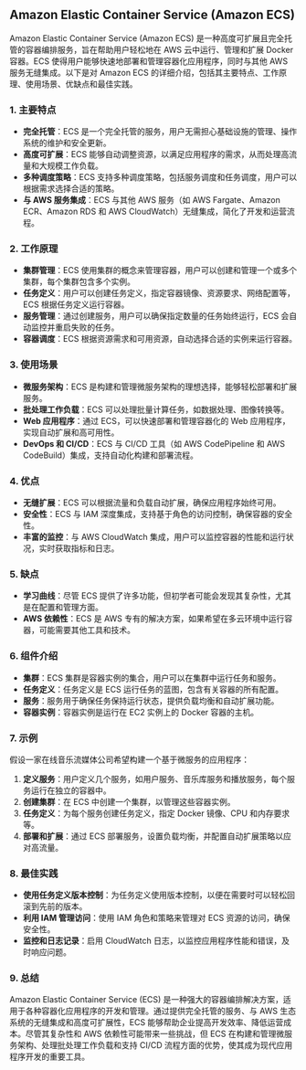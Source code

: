 ## Amazon Elastic Container Service (Amazon ECS)

Amazon Elastic Container Service (Amazon ECS) 是一种高度可扩展且完全托管的容器编排服务，旨在帮助用户轻松地在 AWS 云中运行、管理和扩展 Docker 容器。ECS 使得用户能够快速地部署和管理容器化应用程序，同时与其他 AWS 服务无缝集成。以下是对 Amazon ECS 的详细介绍，包括其主要特点、工作原理、使用场景、优缺点和最佳实践。

### 1. **主要特点**
- **完全托管**：ECS 是一个完全托管的服务，用户无需担心基础设施的管理、操作系统的维护和安全更新。
- **高度可扩展**：ECS 能够自动调整资源，以满足应用程序的需求，从而处理高流量和大规模工作负载。
- **多种调度策略**：ECS 支持多种调度策略，包括服务调度和任务调度，用户可以根据需求选择合适的策略。
- **与 AWS 服务集成**：ECS 与其他 AWS 服务（如 AWS Fargate、Amazon ECR、Amazon RDS 和 AWS CloudWatch）无缝集成，简化了开发和运营流程。

### 2. **工作原理**
- **集群管理**：ECS 使用集群的概念来管理容器，用户可以创建和管理一个或多个集群，每个集群包含多个实例。
- **任务定义**：用户可以创建任务定义，指定容器镜像、资源要求、网络配置等，ECS 根据任务定义运行容器。
- **服务管理**：通过创建服务，用户可以确保指定数量的任务始终运行，ECS 会自动监控并重启失败的任务。
- **容器调度**：ECS 根据资源需求和可用资源，自动选择合适的实例来运行容器。

### 3. **使用场景**
- **微服务架构**：ECS 是构建和管理微服务架构的理想选择，能够轻松部署和扩展服务。
- **批处理工作负载**：ECS 可以处理批量计算任务，如数据处理、图像转换等。
- **Web 应用程序**：通过 ECS，可以快速部署和管理容器化的 Web 应用程序，实现自动扩展和高可用性。
- **DevOps 和 CI/CD**：ECS 与 CI/CD 工具（如 AWS CodePipeline 和 AWS CodeBuild）集成，支持自动化构建和部署流程。

### 4. **优点**
- **无缝扩展**：ECS 可以根据流量和负载自动扩展，确保应用程序始终可用。
- **安全性**：ECS 与 IAM 深度集成，支持基于角色的访问控制，确保容器的安全性。
- **丰富的监控**：与 AWS CloudWatch 集成，用户可以监控容器的性能和运行状况，实时获取指标和日志。

### 5. **缺点**
- **学习曲线**：尽管 ECS 提供了许多功能，但初学者可能会发现其复杂性，尤其是在配置和管理方面。
- **AWS 依赖性**：ECS 是 AWS 专有的解决方案，如果希望在多云环境中运行容器，可能需要其他工具和技术。

### 6. **组件介绍**
- **集群**：ECS 集群是容器实例的集合，用户可以在集群中运行任务和服务。
- **任务定义**：任务定义是 ECS 运行任务的蓝图，包含有关容器的所有配置。
- **服务**：服务用于确保任务保持运行状态，提供负载均衡和自动扩展功能。
- **容器实例**：容器实例是运行在 EC2 实例上的 Docker 容器的主机。

### 7. **示例**
假设一家在线音乐流媒体公司希望构建一个基于微服务的应用程序：
1. **定义服务**：用户定义几个服务，如用户服务、音乐库服务和播放服务，每个服务运行在独立的容器中。
2. **创建集群**：在 ECS 中创建一个集群，以管理这些容器实例。
3. **任务定义**：为每个服务创建任务定义，指定 Docker 镜像、CPU 和内存要求等。
4. **部署和扩展**：通过 ECS 部署服务，设置负载均衡，并配置自动扩展策略以应对高流量。

### 8. **最佳实践**
- **使用任务定义版本控制**：为任务定义使用版本控制，以便在需要时可以轻松回滚到先前的版本。
- **利用 IAM 管理访问**：使用 IAM 角色和策略来管理对 ECS 资源的访问，确保安全性。
- **监控和日志记录**：启用 CloudWatch 日志，以监控应用程序性能和错误，及时响应问题。

### 9. **总结**
Amazon Elastic Container Service (ECS) 是一种强大的容器编排解决方案，适用于各种容器化应用程序的开发和管理。通过提供完全托管的服务、与 AWS 生态系统的无缝集成和高度可扩展性，ECS 能够帮助企业提高开发效率、降低运营成本。尽管其复杂性和 AWS 依赖性可能带来一些挑战，但 ECS 在构建和管理微服务架构、处理批处理工作负载和支持 CI/CD 流程方面的优势，使其成为现代应用程序开发的重要工具。